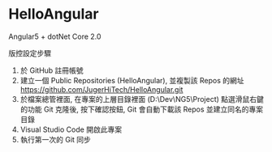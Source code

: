# HelloAngular
Angular5 + dotNet Core 2.0


版控設定步驟
01) 於 GitHub 註冊帳號
02) 建立一個 Public Repositories (HelloAngular), 並複製該 Repos 的網址 https://github.com/JugerHiTech/HelloAngular.git
03) 於檔案總管裡面, 在專案的上層目錄裡面 (D:\Dev\NG5\Project) 點選滑鼠右鍵的功能 Git 克隆後, 按下確認按鈕, Git 會自動下載該 Repos 並建立同名的專案目錄
04) Visual Studio Code 開啟此專案
05) 執行第一次的 Git 同步